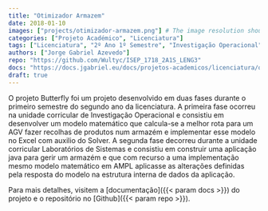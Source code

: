 ```yaml
---
title: "Otimizador Armazem"
date: 2018-01-10
images: ["projects/otimizador-armazem.png"] # The image resolution should be 900x500 or a proportional resolution
categories: ["Projeto Académico", "Licenciatura"]
tags: ["Licenciatura", "2º Ano 1º Semestre", "Investigação Operacional", "Laboratórios de Engenharia 3", "Java", "AMPL"]
authors: ["Jorge Gabriel Azevedo"]
repo: "https://github.com/Wultyc/ISEP_1718_2A1S_LENG3"
docs: "https://docs.jgabriel.eu/docs/projetos-academicos/licenciatura/otimizador-armazem/"
draft: true
---
```

<!--more-->
O projeto Butterfly foi um projeto desenvolvido em duas fases durante o primeiro semestre do segundo ano da licenciatura. A primeira fase ocorreu na unidade corricular de Investigação Operacional e consistiu em desenvolver um modelo matemático que calcula-se a melhor rota para um AGV fazer recolhas de produtos num armazém e implementar esse modelo no Excel com auxilio do Solver. A segunda fase decorreu durante a unidade corricular Laboratórios de Sistemas e consistiu em construir uma aplicação java para gerir um armazém e que com recurso a uma implementação mesmo modelo matemático em AMPL aplicasse as alterações definidas pela resposta do modelo na estrutura interna de dados da aplicação.

Para mais detalhes, visitem a [documentação]({{< param docs >}}) do projeto e o repositório no [Github]({{< param repo >}}).